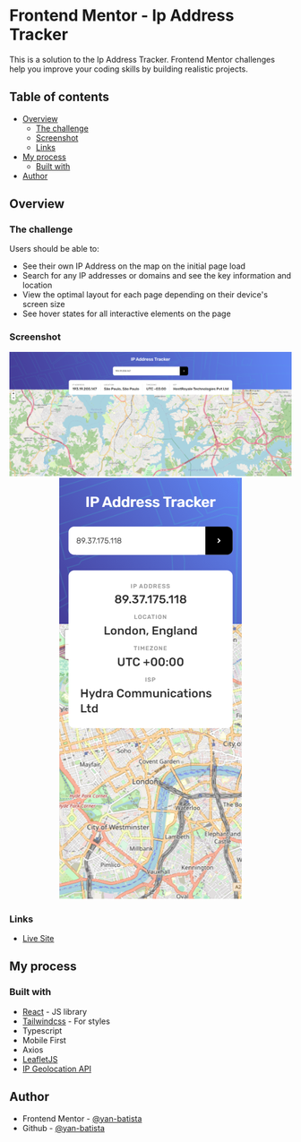 # Frontend Mentor - Ip Address Tracker

This is a solution to the Ip Address Tracker. Frontend Mentor challenges help you improve your coding skills by building realistic projects.

## Table of contents

- [Overview](#overview)
  - [The challenge](#the-challenge)
  - [Screenshot](#screenshot)
  - [Links](#links)
- [My process](#my-process)
  - [Built with](#built-with)
- [Author](#author)

## Overview

### The challenge

Users should be able to:

- See their own IP Address on the map on the initial page load
- Search for any IP addresses or domains and see the key information and location
- View the optimal layout for each page depending on their device's screen size
- See hover states for all interactive elements on the page

### Screenshot

<p align="center" >
  <img src="./public/desktop.png" />
  <img src="./public/mobile.png" />
</p>

### Links

- [Live Site]()

## My process

### Built with

- [React](https://reactjs.org/) - JS library
- [Tailwindcss](https://tailwindcss.com/) - For styles
- Typescript
- Mobile First
- Axios
- [LeafletJS](https://leafletjs.com/)
- [IP Geolocation API](https://geo.ipify.org/)

## Author

- Frontend Mentor - [@yan-batista](https://www.frontendmentor.io/profile/yan-batista-1326)
- Github - [@yan-batista](https://github.com/yan-batista)
